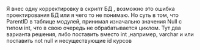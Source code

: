 Я внес одну корректировку в скрипт БД , возможно это ошибка проектирования БД или я чего то не понимаю. 
Но суть в том, что ParentID в таблице модулей, принимал изначально значения Null с типом int, что в свою очередь не обрабатывается циклом. Тут два варианта решения, либо поставить
вместо int ,например, varchar и  или поставить not null и несуществующие id курсов
